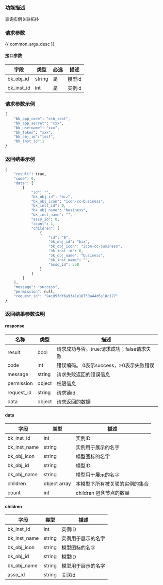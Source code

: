 ### 功能描述

查询实例关联拓扑

### 请求参数

{{ common_args_desc }}

#### 接口参数

| 字段                | 类型   | 必选 | 描述 |
| ------------------- | ------ | ---- | ---- |
| bk_obj_id           | string | 是   | 模型id   |
| bk_inst_id          | int    | 是   | 实例id   |


### 请求参数示例

``` python
{
    "bk_app_code": "esb_test",
    "bk_app_secret": "xxx",
    "bk_username": "xxx",
    "bk_token": "xxx",
    "bk_obj_id":"test",
    "bk_inst_id":1
}
```


### 返回结果示例

```python
{
    "result": true,
    "code": 0,
    "data": [
        {
            "id": "",
            "bk_obj_id": "biz",
            "bk_obj_icon": "icon-cc-business",
            "bk_inst_id": 0,
            "bk_obj_name": "business",
            "bk_inst_name": "",
            "asso_id": 0,
            "count": 1,
            "children": [
                {
                    "id": "6",
                    "bk_obj_id": "biz",
                    "bk_obj_icon": "icon-cc-business",
                    "bk_inst_id": 6,
                    "bk_obj_name": "business",
                    "bk_inst_name": "",
                    "asso_id": 558
                }
            ]
        }
    ],
    "message": "success",
    "permission": null,
    "request_id": "94c85fdf6a9341e18750a44d6e18c127"
}
```

### 返回结果参数说明
#### response

| 名称    | 类型   | 描述                                       |
| ------- | ------ | ------------------------------------------ |
| result  | bool   | 请求成功与否。true:请求成功；false请求失败 |
| code    | int    | 错误编码。 0表示success，>0表示失败错误    |
| message | string | 请求失败返回的错误信息                     |
| permission    | object | 权限信息    |
| request_id    | string | 请求链id    |
| data    | object | 请求返回的数据                             |

#### data

| 字段         | 类型         | 描述                           |
| ------------ | ------------ | ------------------------------ |
| bk_inst_id   | int          | 实例ID                         |
| bk_inst_name | string       | 实例用于展示的名字             |
| bk_obj_icon  | string       | 模型图标的名字                 |
| bk_obj_id    | string       | 模型ID                         |
| bk_obj_name  | string       | 模型用于展示的名字             |
| children     | object array | 本模型下所有被关联的实例的集合 |
| count        | int          | children 包含节点的数量        |

#### children

| 字段        | 类型   | 描述               |
|-------------|--------|--------------------|
|bk_inst_id   | int    | 实例ID            |
|bk_inst_name | string | 实例用于展示的名字 |
|bk_obj_icon  | string | 模型图标的名字     |
|bk_obj_id    | string | 模型ID             |
|bk_obj_name  | string | 模型用于展示的名字 |
|asso_id  | string | 关联id |
